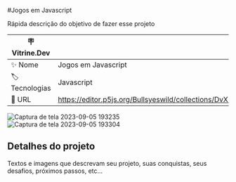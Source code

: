 #Jogos em Javascript

Rápida descrição do objetivo de fazer esse projeto

| :placard: Vitrine.Dev |     |
| -------------  | --- |
| :sparkles: Nome        | Jogos em Javascript
| :label: Tecnologias | Javascript
| :rocket: URL         | https://editor.p5js.org/Bullsyeswild/collections/DvXUaKEHU

<!-- Inserir imagem com a #vitrinedev ao final do link -->
![Captura de tela 2023-09-05 193235](https://github.com/Bullsyeswild/Jogos_Javascript/assets/127852691/333ae246-dfc0-4686-8685-1fa32410770f)
![Captura de tela 2023-09-05 193304](https://github.com/Bullsyeswild/Jogos_Javascript/assets/127852691/1a6ec09f-ad10-44e0-956e-72326eabf3ab)

## Detalhes do projeto

Textos e imagens que descrevam seu projeto, suas conquistas, seus desafios, próximos passos, etc...

